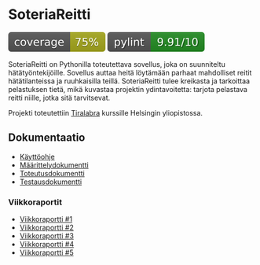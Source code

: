 # SoteriaReitti

[![Coverage Report](/docs/images/coverage.svg "Coverage Badge")](https://htmlpreview.github.io/?https://github.com/3nd3r1/soteriareitti/blob/main/docs/coverage/index.html)
![PyLint Score](/docs/images/pylint-badge.svg)

SoteriaReitti on Pythonilla toteutettava sovellus, joka on suunniteltu hätätyöntekijöille. Sovellus auttaa heitä löytämään parhaat mahdolliset reitit hätätilanteissa ja ruuhkaisilla teillä. SoteriaReitti tulee kreikasta ja tarkoittaa pelastuksen tietä, mikä kuvastaa projektin ydintavoitetta: tarjota pelastava reitti niille, jotka sitä tarvitsevat.

Projekti toteutettiin [Tiralabra](https://tiralabra.github.io/2021_p1/index) kurssille Helsingin yliopistossa.

## Dokumentaatio

-   [Käyttöohje](./docs/kayttoohje.md)
-   [Määrittelydokumentti](./docs/maarittelydokumentti.md)
-   [Toteutusdokumentti](./docs/toteutusdokumentti.md)
-   [Testausdokumentti](./docs/testausdokumentti.md)

### Viikkoraportit

-   [Viikkoraportti #1](./docs/viikkoraportti_1.md)
-   [Viikkoraportti #2](./docs/viikkoraportti_2.md)
-   [Viikkoraportti #3](./docs/viikkoraportti_3.md)
-   [Viikkoraportti #4](./docs/viikkoraportti_4.md)
-   [Viikkoraportti #5](./docs/viikkoraportti_5.md)
